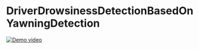 # DriverDrowsinessDetectionBasedOnYawningDetection


[![Demo video](https://img.youtube.com/vi/z_NVP1ZeOBI/0.jpg)](https://www.youtube.com/watch?v=z_NVP1ZeOBI)

